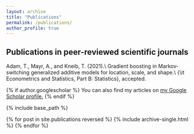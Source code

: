 ```yaml
---
layout: archive
title: "Publications"
permalink: /publications/
author_profile: true
---
```


Publications in peer-reviewed scientific journals
------

Adam, T., Mayr, A., and Kneib, T. (2021).\\
Gradient boosting in Markov-switching generalized additive models for location, scale, and shape.\\
{\it Econometrics and Statistics, Part B: Statistics}, accepted.

{% if author.googlescholar %}
  You can also find my articles on <u><a href="{{author.googlescholar}}">my Google Scholar profile</a>.</u>
{% endif %}

{% include base_path %}

{% for post in site.publications reversed %}
  {% include archive-single.html %}
{% endfor %}
